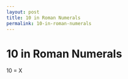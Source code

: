 ```yaml
---
layout: post
title: 10 in Roman Numerals
permalink: 10-in-roman-numerals
---
```


# 10 in Roman Numerals

10 = X
